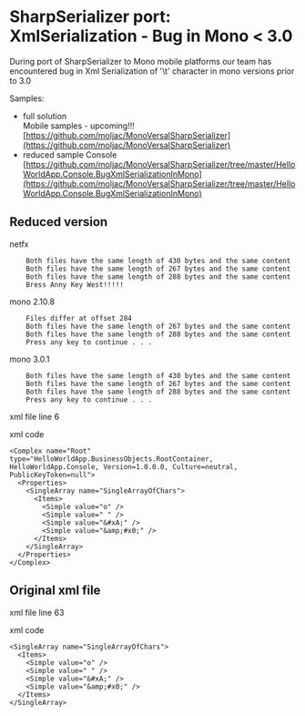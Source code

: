 # SharpSerializer port: XmlSerialization - Bug in Mono < 3.0 #

During port of SharpSerializer to Mono mobile platforms our team has encountered
bug in Xml Serialization of '\t' character in mono versions prior to 3.0

Samples:

* 	full solution    
	Mobile samples - upcoming!!!    
	[https://github.com/moljac/MonoVersalSharpSerializer](https://github.com/moljac/MonoVersalSharpSerializer)    
*   reduced sample Console    
	[https://github.com/moljac/MonoVersalSharpSerializer/tree/master/HelloWorldApp.Console.BugXmlSerializationInMono](https://github.com/moljac/MonoVersalSharpSerializer/tree/master/HelloWorldApp.Console.BugXmlSerializationInMono)



## Reduced version ##

netfx

		Both files have the same length of 430 bytes and the same content
		Both files have the same length of 267 bytes and the same content
		Both files have the same length of 288 bytes and the same content
		Bress Anny Key West!!!!!


mono 2.10.8

		Files differ at offset 284
		Both files have the same length of 267 bytes and the same content
		Both files have the same length of 288 bytes and the same content
		Press any key to continue . . .

mono 3.0.1

		Both files have the same length of 430 bytes and the same content
		Both files have the same length of 267 bytes and the same content
		Both files have the same length of 288 bytes and the same content
		Press any key to continue . . .


xml file line 6

xml code

	<Complex name="Root" type="HelloWorldApp.BusinessObjects.RootContainer, HelloWorldApp.Console, Version=1.0.0.0, Culture=neutral, PublicKeyToken=null">
	  <Properties>
		<SingleArray name="SingleArrayOfChars">
		  <Items>
			<Simple value="o" />
			<Simple value="	" />
			<Simple value="&#xA;" />
			<Simple value="&amp;#x0;" />
		  </Items>
		</SingleArray>
	  </Properties>
	</Complex>


## Original xml file ##


xml file line 63

xml code

	<SingleArray name="SingleArrayOfChars">
	  <Items>
		<Simple value="o" />
		<Simple value=" " />
		<Simple value="&#xA;" />
		<Simple value="&amp;#x0;" />
	  </Items>
	</SingleArray>
